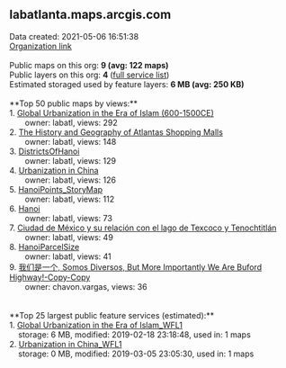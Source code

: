 <h2>labatlanta.maps.arcgis.com</h2> Data created: 2021-05-06 16:51:38 <br /><a target='new' href='https://labatlanta.maps.arcgis.com'>Organization link</a><br /><br />Public maps on this org: <b>9 (avg: 122 maps)</b><br />Public layers on this org: <b>4 </b>(<a target='new' href='https://services.arcgis.com/MCdyFmYQOMTg7m91/ArcGIS/rest/services'>full service list</a>)<br />Estimated storaged used by feature layers: <b>6 MB (avg: 250 KB)</b><br /><br />**Top 50 public maps by views:**<br />  1. <a target='new' href='https://www.arcgis.com/home/item.html?id=f3c76cfbee2046fda881373cd809214c'>Global Urbanization in the Era of Islam (600-1500CE)</a> <br />  &nbsp;&nbsp;&nbsp;&nbsp; &nbsp;&nbsp;owner: labatl, views: 292<br />  2. <a target='new' href='https://www.arcgis.com/home/item.html?id=2802bfaefb4f458fbe167f3bf6a3b7e5'>The History and Geography of Atlantas Shopping Malls</a> <br />  &nbsp;&nbsp;&nbsp;&nbsp; &nbsp;&nbsp;owner: labatl, views: 148<br />  3. <a target='new' href='https://www.arcgis.com/home/item.html?id=22515db70e4c4fe5bc235854830b3ae4'>DistrictsOfHanoi</a> <br />  &nbsp;&nbsp;&nbsp;&nbsp; &nbsp;&nbsp;owner: labatl, views: 129<br />  4. <a target='new' href='https://www.arcgis.com/home/item.html?id=52173979aed8450e900ba9f93e3edb94'>Urbanization in China</a> <br />  &nbsp;&nbsp;&nbsp;&nbsp; &nbsp;&nbsp;owner: labatl, views: 126<br />  5. <a target='new' href='https://www.arcgis.com/home/item.html?id=854cadec32fb4921b12846bf90dbdd95'>HanoiPoints_StoryMap</a> <br />  &nbsp;&nbsp;&nbsp;&nbsp; &nbsp;&nbsp;owner: labatl, views: 112<br />  6. <a target='new' href='https://www.arcgis.com/home/item.html?id=2b6660cd358f4aa4a2d5bc754a425c26'>Hanoi</a> <br />  &nbsp;&nbsp;&nbsp;&nbsp; &nbsp;&nbsp;owner: labatl, views: 73<br />  7. <a target='new' href='https://www.arcgis.com/home/item.html?id=ffa71df218c84127babe93e5517d3819'>Ciudad de México y su relación con el lago de Texcoco y Tenochtitlán</a> <br />  &nbsp;&nbsp;&nbsp;&nbsp; &nbsp;&nbsp;owner: labatl, views: 49<br />  8. <a target='new' href='https://www.arcgis.com/home/item.html?id=f91595b40daf4b039d941e8f5444a32f'>HanoiParcelSize</a> <br />  &nbsp;&nbsp;&nbsp;&nbsp; &nbsp;&nbsp;owner: labatl, views: 41<br />  9. <a target='new' href='https://www.arcgis.com/home/item.html?id=a01858d972f44f00bc0da09d3de39b4b'>我们是一个, Somos Diversos, But More Importantly We Are Buford Highway!-Copy-Copy</a> <br />  &nbsp;&nbsp;&nbsp;&nbsp; &nbsp;&nbsp;owner: chavon.vargas, views: 36<br /><br /><br />**Top 25 largest public feature services (estimated):**<br /> 1. <a target='new' href='https://www.arcgis.com/home/item.html?id=4f893547aec84cab87a37eae64442834'>Global Urbanization in the Era of Islam_WFL1</a><br /> &nbsp;&nbsp;&nbsp;&nbsp;storage: 6 MB, modified: 2019-02-18 23:18:48,  used in: 1 maps<br /> 2. <a target='new' href='https://www.arcgis.com/home/item.html?id=67091db2b7eb4812bfd4028578f65bc9'>Urbanization in China_WFL1</a><br /> &nbsp;&nbsp;&nbsp;&nbsp;storage: 0 MB, modified: 2019-03-05 23:05:30,  used in: 1 maps<br />